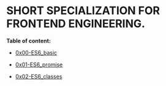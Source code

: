 # SHORT SPECIALIZATION FOR FRONTEND ENGINEERING.


**Table of content:**
- [0x00-ES6_basic](https://github.com/Demidorn/alx-frontend-javascript/tree/main/0x00-ES6_basic)

- [0x01-ES6_promise](https://github.com/Demidorn/alx-frontend-javascript/tree/main/0x01-ES6_promise)

- [0x02-ES6_classes](https://github.com/Demidorn/alx-frontend-javascript/tree/main/0x02-ES6_classes)

<!-- headings -->
<a id="Es6 Basic"></a>